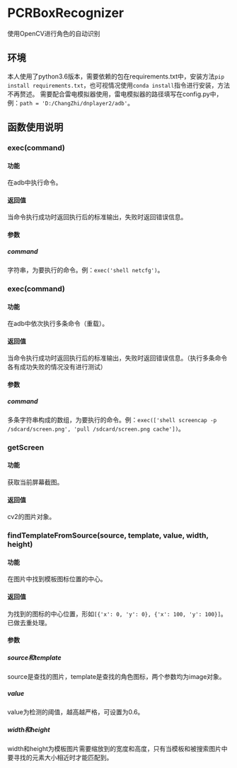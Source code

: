# PCRBoxRecognizer
使用OpenCV进行角色的自动识别
## 环境
本人使用了python3.6版本，需要依赖的包在requirements.txt中，安装方法`pip install requirements.txt`，也可视情况使用`conda install`指令进行安装，方法不再赘述。
需要配合雷电模拟器使用，雷电模拟器的路径填写在config.py中，例：`path = 'D:/ChangZhi/dnplayer2/adb'`。
## 函数使用说明
### exec(command)
#### 功能
在adb中执行命令。
#### 返回值
当命令执行成功时返回执行后的标准输出，失败时返回错误信息。
#### 参数
##### command
字符串，为要执行的命令。例：`exec('shell netcfg')`。
### exec(command)
#### 功能
在adb中依次执行多条命令（重载）。
#### 返回值
当命令执行成功时返回执行后的标准输出，失败时返回错误信息。（执行多条命令各有成功失败的情况没有进行测试）
#### 参数
##### command
多条字符串构成的数组，为要执行的命令。例：`exec(['shell screencap -p /sdcard/screen.png', 'pull /sdcard/screen.png cache'])`。
### getScreen
#### 功能
获取当前屏幕截图。
#### 返回值
cv2的图片对象。
### findTemplateFromSource(source, template, value, width, height)
#### 功能
在图片中找到模板图标位置的中心。
#### 返回值
为找到的图标的中心位置，形如`[{'x': 0, 'y': 0}, {'x': 100, 'y': 100}]`。已做去重处理。
#### 参数
##### source和template
source是查找的图片，template是查找的角色图标，两个参数均为image对象。
##### value
value为检测的阈值，越高越严格，可设置为0.6。
##### width和height
width和height为模板图片需要缩放到的宽度和高度，只有当模板和被搜索图片中要寻找的元素大小相近时才能匹配到。
